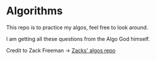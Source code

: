 # Algorithms

This repo is to practice my algos, feel free to look around.

I am getting all these questions from the Algo God himself.

Credit to Zack Freeman -> [Zacks' algos repo](https://github.com/zacharydfreeman/algorithms)
